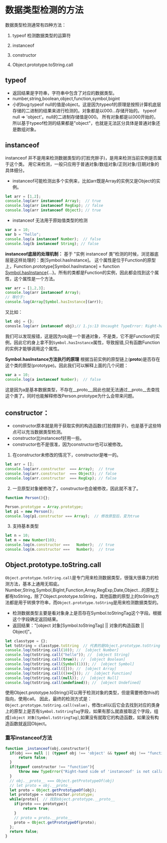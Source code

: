 # 数据类型检测的方法
数据类型检测通常有四种方法：
1. typeof 检测数据类型的运算符

2. instanceof
3. constructor
4. Object.prototype.toString.call

## typeof 
  - 返回结果是字符串，字符串中包含了对应的数据类型。
  - number,string,boolean,object,function,symbol,bigint
  - 小的bug:typeof null的值是object。这是因为typeof的原理是按照计算机底层存储的二进制的结果来进行检测的。对象都是以000...存储开始的。
    typeof null => 'object'。null的二进制存储值是000。
    所有对象都是以000开始的，所以基于typeof检测的结果都是"object"，也就是无法区分具体是普通对象还是数组对象。

## instanceof 
instanceof 并不是用来检测数据类型的(打脸充胖子)，是用来检测当前实例是否属于这个类。
用它来检测，一般只应用于普通对象/数组对象/正则对象/日期对象的具体细分。
* instanceof可能检测出多个实例来，比如arr既是Array的实例又是Object的实例。
```js
let arr = [1,2];
console.log(arr instanceof Array);  // true
console.log(arr instanceof RegExp); // false
console.log(arr instanceof Object); // true
```
* instanceof 无法用于原始值类型的检测
```js
var a = 10;
var b = "hello";
console.log(a instanceof Number);  // false
console.log(b instanceof String); // false
```
**instanceof底层的处理机制：**
基于 "实例 instanceof 类"检测的时候，浏览器底层是这样处理的：类[Symbol.hasInstance]。
这个属性是位于Function的原型上，Function.prototype[Symbol.hasInstance] = function [Symbol.hasInstance](){...}。所有的类都是Function的实例，因此都会找到这个属性，这个属性是一个方法。
```js
var arr = [1,2,3];
console.log(arr instanceof Array);  
// 等价于:
console.log(Array[Symbol.hasInstance](arr));
```
又比如：
```js
let obj = {};
conosle.log(arr instanceof obj);// 1.js:13 Uncaught TypeError: Right-hand side of 'instanceof' is not callable
```
我们可以发现报错，这是因为obj是一个普通对象，不是类，它不是Function的实例，因此它的身上拿不到`Symbol.hasInstance`属性，导致报错,只有函数Function的实例才能够调用这个属性。

**Symbol.hasInstance方法执行的原理**
根据当前实例的原型链上(__proto__)是否存在这个类的原型(prototype)。因此我们可以解释上面的几个问题：
```js
var a = 10;
console.log(a instanceof Number);  // false
```
这是因为a是基本数据类型，不存在__proto__,因此也就无法通过__proto__去查找这个类了。同时也能解释修改Person.prototype为什么会带来问题。


## constructor：
- constructor原本就是用于获取实例的构造函数(打脸撑胖子)，也是基于这些特点可以充当数据类型检测。
- constructor比instanceof好用一些。
- constructor也不是很准，因为constructor也可以被修改。

1. 在constructor未修改的情况下，constructor是唯一的。
```js
let arr = [];
console.log(arr.constructor  === Array);  // true
console.log(arr.constructor  === Object); // false
console.log(arr.constructor  === RegExp); // false
```

2. 一旦原型对象被修改了，constructor也会被修改，因此就不准了。
```js
function Person(){};

Person.prototype = Array.prototype;
let p1 = new Person();
console.log(p1.constructor === Array);  // 修改原型后，变为true
```

3. 支持基本类型
```js
let n = 10;
let m = new Number(10);
console.log(n.constructor ===   Number);  // true
console.log(m.constructor ===   Number);  // true
```

## Object.prototype.toString.call
`Object.prototype.toString.call`是专门用来检测数据类型，很强大很暴力的检测方法，基本上通用无瑕疵。
Number,String,Symbol,BigInt,Function,Array,RegExp,Date,Object...的原型上都有toString，除了Object.prototype.toString，其他函数的原型上的toString方法都是用于转换字符串，而`Object.prototype.toString`是用来检测数据类型的。
- 检测数据类型主要是看对象身上是否存在Symbol.toStringTag这个字段。根据这个字段确定返回结果。
- 返回结果："[object 对象[Symbol.toStringTag] || 对象的构造函数 || Object]"。
```js
let classtype = {};
let toString = classtype.toString  // 代表的是Object.prototype.toString
console.log(toString.call(10)); //  [object Number]
console.log(toString.call("hello")); //  [object String]
console.log(toString.call(true)); //  [object Boolean]
console.log(toString.call(Symbol(1))); //  [object Symbol]
console.log(toString.call([])); //  [object Array]
console.log(toString.call(()=>{})); //  [object Function]
console.log(toString.call(null)); //  [object Null]
console.log(toString.call(undefined)); //  [object Undefined]
```
使用Object.prototype.toString()可以用于检测对象的类型，但是需要修改this的指向，使用call。
因此，最终的检测方式是：`Object.prototype.toString.call(value)`，修改call以后它会去找到对应的类身上的原型上是否有`Symbol.toStringTag`字段，如果有那么就直接取这个字段，组成`[object 对象[Symbol.toStringTag]`,如果没有就取它的构造函数，如果没有构造函数就返回Object。


### 重写instanceof方法
```js
function _instanceof(obj,constructor){
  if(obj === null || (typeof obj !== 'object' && typeof obj !== "function")){
      return false;
  }
  if(typeof constructor !== "function"){
      throw new TypeError("Right-hand side of 'instanceof' is not callable");
  }
  // obj.__proto__ === Object.getPrototypeOf(obj)
  // let proto = obj.__proto__
  let proto = Object.getPrototypeOf(obj);
  let prototype = constructor.prototype;
  while(proto){  // 找到object.prototype.__proto__
    if(proto === prototype){
        return true;
    }
    // proto = proto.__proto__
    proto = Object.getPrototypeOf(proto);
  };
  return false;
}


```